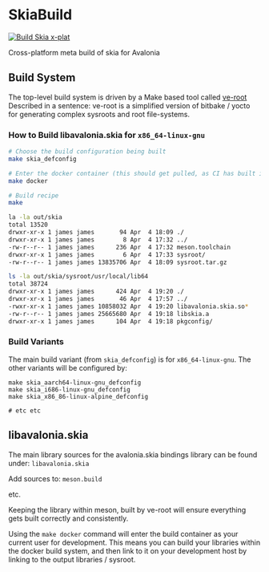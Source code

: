 # SkiaBuild
[![Build Skia x-plat](https://github.com/AvaloniaUI/Avalonia.Skia/actions/workflows/skiabuild.yml/badge.svg?branch=main)](https://github.com/AvaloniaUI/Avalonia.Skia/actions/workflows/skiabuild.yml)

Cross-platform meta build of skia for Avalonia

## Build System

The top-level build system is driven by a Make based tool called [ve-root](https://github.com/jameswalmsley/ve-root)
Described in a sentence: ve-root is a simplified version of bitbake / yocto for generating complex sysroots and root file-systems.

### How to Build libavalonia.skia for `x86_64-linux-gnu`

```bash
# Choose the build configuration being built
make skia_defconfig

# Enter the docker container (this should get pulled, as CI has built it for you).
make docker

# Build recipe
make

la -la out/skia
total 13520
drwxr-xr-x 1 james james       94 Apr  4 18:09 ./
drwxr-xr-x 1 james james        8 Apr  4 17:32 ../
-rw-r--r-- 1 james james      236 Apr  4 17:32 meson.toolchain
drwxr-xr-x 1 james james        6 Apr  4 17:33 sysroot/
-rw-r--r-- 1 james james 13835706 Apr  4 18:09 sysroot.tar.gz

ls -la out/skia/sysroot/usr/local/lib64
total 38724
drwxr-xr-x 1 james james      424 Apr  4 19:20 ./
drwxr-xr-x 1 james james       46 Apr  4 17:57 ../
-rwxr-xr-x 1 james james 10858032 Apr  4 19:20 libavalonia.skia.so*
-rw-r--r-- 1 james james 25665680 Apr  4 19:18 libskia.a
drwxr-xr-x 1 james james      104 Apr  4 19:18 pkgconfig/
```

### Build Variants

The main build variant (from `skia_defconfig`) is for `x86_64-linux-gnu`.
The other variants will be configured by:

```
make skia_aarch64-linux-gnu_defconfig
make skia_i686-linux-gnu_defconfig
make skia_x86_86-linux-alpine_defconfig

# etc etc
```

## libavalonia.skia

The main library sources for the avalonia.skia bindings library can be found under:
`libavalonia.skia`

Add sources to:
`meson.build`

etc.

Keeping the library within meson, built by ve-root will ensure everything gets built correctly
and consistently. 

Using the `make docker` command will enter the build container as your current user for development.
This means you can build your libraries within the docker build system, and then link to it on your
development host by linking to the output libraries / sysroot.



